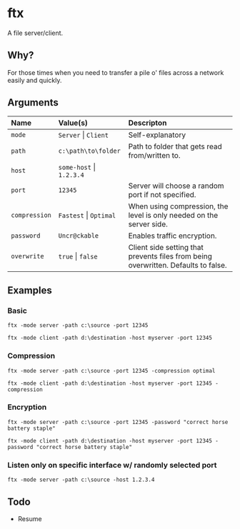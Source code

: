 # ftx
A file server/client.

## Why?
For those times when you need to transfer a pile o' files across a network easily and quickly.

## Arguments

| Name           | Value(s)                 | Descripton            
| :------------- |:-------------------------| :---------------------
| `mode`         | `Server` \| `Client`     | Self-explanatory
| `path`         | `c:\path\to\folder`      | Path to folder that gets read from/written to.
| `host`         | `some-host` \| `1.2.3.4` |  
| `port`         | `12345`                  |  Server will choose a random port if not specified.
| `compression`  | `Fastest` \| `Optimal`   | When using compression, the level is only needed on the server side.
| `password`     | `Uncr@ckable`            | Enables traffic encryption.
| `overwrite`    | `true` \| `false`        | Client side setting that prevents files from being overwritten. Defaults to false.

## Examples

### Basic

`ftx -mode server -path c:\source -port 12345`

`ftx -mode client -path d:\destination -host myserver -port 12345`

### Compression

`ftx -mode server -path c:\source -port 12345 -compression optimal`

`ftx -mode client -path d:\destination -host myserver -port 12345 -compression`

### Encryption

`ftx -mode server -path c:\source -port 12345 -password "correct horse battery staple"`

`ftx -mode client -path d:\destination -host myserver -port 12345 -password "correct horse battery staple"`

### Listen only on specific interface w/ randomly selected port

`ftx -mode server -path c:\source -host 1.2.3.4`

## Todo
- Resume
